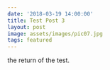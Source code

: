 ```yaml
---
date: '2018-03-19 14:00:00'
title: Test Post 3
layout: post
image: assets/images/pic07.jpg
tags: featured
---
```


the return of the test.
